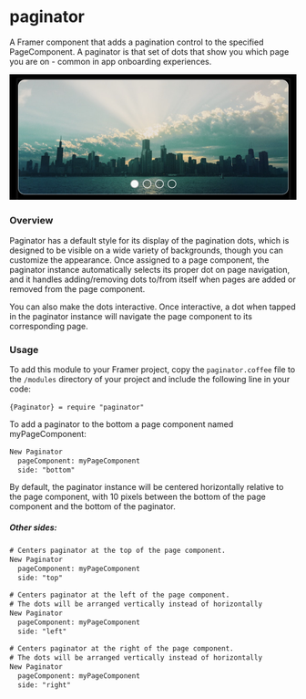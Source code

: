 # paginator
A Framer component that adds a pagination control to the specified PageComponent. A paginator is that set of dots that show you which page you are on - common in app onboarding experiences.

![Paginator Image](/readme_images/paginator_example.png?raw=true "Paginator Image")

### Overview

Paginator has a default style for its display of the pagination dots, which is designed to be visible on a wide variety of backgrounds, though you can customize the appearance. Once assigned to a page component, the paginator instance automatically selects its proper dot on page navigation, and it handles adding/removing dots to/from itself when pages are added or removed from the page component.

You can also make the dots interactive. Once interactive, a dot when tapped in the paginator instance will navigate the page component to its corresponding page.

### Usage

To add this module to your Framer project, copy the `paginator.coffee` file to the `/modules` directory of your project and include the following line in your code:

`{Paginator} = require "paginator"`

To add a paginator to the bottom a page component named myPageComponent:
```
New Paginator
  pageComponent: myPageComponent
  side: "bottom"
```
By default, the paginator instance will be centered horizontally relative to the page component, with 10 pixels between the bottom of the page component and the bottom of the paginator.

##### Other sides:
```
# Centers paginator at the top of the page component.
New Paginator
  pageComponent: myPageComponent
  side: "top" 
```
```
# Centers paginator at the left of the page component. 
# The dots will be arranged vertically instead of horizontally
New Paginator
  pageComponent: myPageComponent
  side: "left"
```
```
# Centers paginator at the right of the page component. 
# The dots will be arranged vertically instead of horizontally
New Paginator
  pageComponent: myPageComponent
  side: "right"
```




